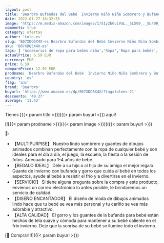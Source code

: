 ```yaml
---
layout: post
title: 'Bearbro Bufandas del Bebé  Invierno Niño Niña Sombrero y Bufandas otoño Invierno niños niñas Punto Gorras y Bufanda Guantes Traje de Tres Piezas  Rosado '
date: 2022-01-27 18:32:33
image: 'https://m.media-amazon.com/images/I/51y2bGuiVaL._SL500_._SL400_.jpg'
comments: true
category: ofertas
author: 'tole.es'
slug: 'B07XDQ5X4X-es Bearbro Bufandas del Bebé Invierno Niño Niña Sombrero y...'
sku: 'B07XDQ5X4X-es'
tags: [ 'Accesorios de ropa para bebés niña','Ropa','Ropa para bebés','Ropa para bebés niña','Sombreros y gorras para bebés niña','bearbro','bebé', ]
actualPrice: 6.59 EUR
currency: EUR
price: 6.59
comparePrice: 12.99 EUR
prodname: 'Bearbro Bufandas del Bebé  Invierno Niño Niña Sombrero y Bufandas otoño Invierno niños niñas Punto Gorras y Bufanda Guantes Traje de Tres Piezas  Rosado '
country: 'es'
flag: '🇪🇸'
brand: 'Bearbro'
buyurl: 'https://www.amazon.es/dp/B07XDQ5X4X/?tag=tolees-21'
descuento: '49.27'
average: '11.42'
---
```


Tienes [{{< param title >}}]({{< param buyurl >}}) aqui!

[![{{< param prodname >}}]({{< param image >}})]({{< param buyurl >}})

🔎:

- 【MULTIPURPISE】 Nuestro lindo sombrero y guantes de dibujos animados combinan perfectamente con la ropa de cualquier bebé y son ideales para el día a día, el juego, la escuela, la fiesta o la sesión de fotos. Adecuado para 1-4 años de bebé.
- 【REGALO IDEAL】 Déle a su hijo o al hijo de su amigo el mejor regalo. Guante de invierno con bufanda y gorro que cuida al bebé en todos los aspectos, ayude al bebé a resistir el frío y a divertirse en el invierno.
- 【SERVICIO】 Si tiene alguna pregunta sobre la compra y este producto, envíenos un correo electrónico lo antes posible, le brindaremos un servicio de calidad.
- 【DISEÑO ENCANTADOR】 El diseño de moda de dibujos animados lindo hace que tu bebé se vea más personal y tu cariño se vea más adorable y atractivo.
- 【ALTA CALIDAD】 El gorro y los guantes de la bufanda para bebé están hechos de tela suave y cómoda para mantener a su bebé caliente en el frío invierno. Deje que la sonrisa de su bebé se ilumine todo el invierno.

[🛒 Comprar!!!]({{< param buyurl >}})
